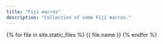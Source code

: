 ```yaml
---
title: "Fiji macros"
description: "Collection of some Fiji macros."
---
```

{% for file in site.static_files %}
{{ file.name }}
{% endfor %}

